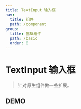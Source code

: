 ```yaml
---
title: TextInput 输入框
nav:
  title: 组件
  path: /component
group:
  title: 基础组件
  path: /basic
  order: 0
---
```


# TextInput 输入框

> 针对原生组件做一些扩展。

## DEMO

<code defaultShowCode src="./demo/doc.tsx"></code>

<API></API>
